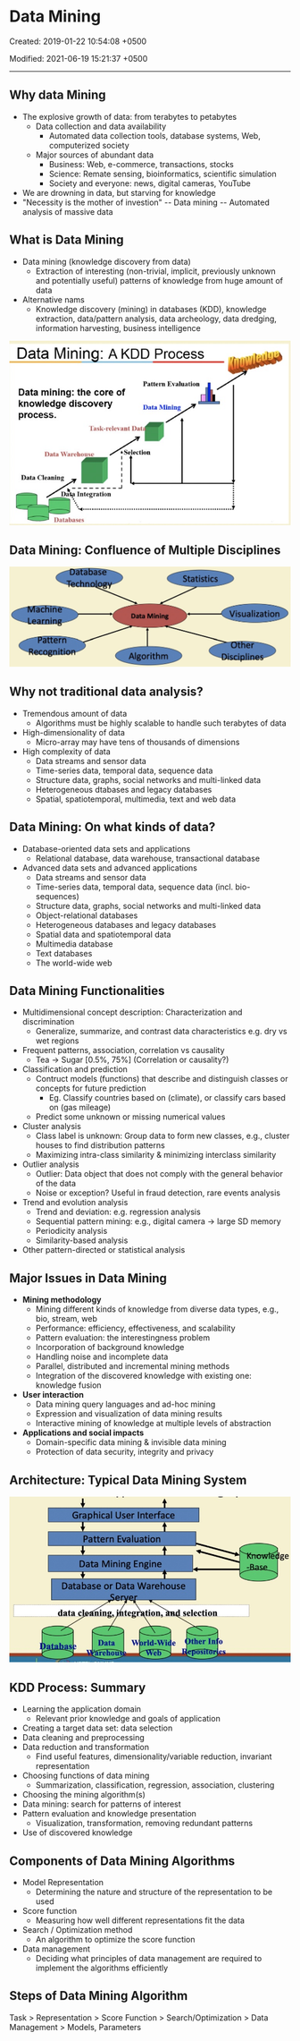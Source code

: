 # Data Mining

Created: 2019-01-22 10:54:08 +0500

Modified: 2021-06-19 15:21:37 +0500

---

## Why data Mining
-   The explosive growth of data: from terabytes to petabytes
    -   Data collection and data availability
        -   Automated data collection tools, database systems, Web, computerized society
    -   Major sources of abundant data
        -   Business: Web, e-commerce, transactions, stocks
        -   Science: Remate sensing, bioinformatics, scientific simulation
        -   Society and everyone: news, digital cameras, YouTube
-   We are drowning in data, but starving for knowledge
-   "Necessity is the mother of investion" -- Data mining -- Automated analysis of massive data

## What is Data Mining
-   Data mining (knowledge discovery from data)
    -   Extraction of interesting (non-trivial, implicit, previously unknown and potentially useful) patterns of knowledge from huge amount of data
-   Alternative nams
    -   Knowledge discovery (mining) in databases (KDD), knowledge extraction, data/pattern analysis, data archeology, data dredging, information harvesting, business intelligence

![image](media/Data-Mining-image1.jpg)

## Data Mining: Confluence of Multiple Disciplines

![image](media/Data-Mining-image2.jpg)

## Why not traditional data analysis?
-   Tremendous amount of data
    -   Algorithms must be highly scalable to handle such terabytes of data
-   High-dimensionality of data
    -   Micro-array may have tens of thousands of dimensions
-   High complexity of data
    -   Data streams and sensor data
    -   Time-series data, temporal data, sequence data
    -   Structure data, graphs, social networks and multi-linked data
    -   Heterogeneous dtabases and legacy databases
    -   Spatial, spatiotemporal, multimedia, text and web data

## Data Mining: On what kinds of data?
-   Database-oriented data sets and applications
    -   Relational database, data warehouse, transactional database
-   Advanced data sets and advanced applications
    -   Data streams and sensor data
    -   Time-series data, temporal data, sequence data (incl. bio-sequences)
    -   Structure data, graphs, social networks and multi-linked data
    -   Object-relational databases
    -   Heterogeneous databases and legacy databases
    -   Spatial data and spatiotemporal data
    -   Multimedia database
    -   Text databases
    -   The world-wide web

## Data Mining Functionalities
-   Multidimensional concept description: Characterization and discrimination
    -   Generalize, summarize, and contrast data characteristics e.g. dry vs wet regions
-   Frequent patterns, association, correlation vs causality
    -   Tea -> Sugar [0.5%, 75%] (Correlation or causality?)
-   Classification and prediction
    -   Contruct models (functions) that describe and distinguish classes or concepts for future prediction
        -   Eg. Classify countries based on (climate), or classify cars based on (gas mileage)
    -   Predict some unknown or missing numerical values
-   Cluster analysis
    -   Class label is unknown: Group data to form new classes, e.g., cluster houses to find distribution patterns
    -   Maximizing intra-class similarity & minimizing interclass similarity
-   Outlier analysis
    -   Outlier: Data object that does not comply with the general behavior of the data
    -   Noise or exception? Useful in fraud detection, rare events analysis
-   Trend and evolution analysis
    -   Trend and deviation: e.g. regression analysis
    -   Sequential pattern mining: e.g., digital camera -> large SD memory
    -   Periodicity analysis
    -   Similarity-based analysis
-   Other pattern-directed or statistical analysis

## Major Issues in Data Mining
-   **Mining methodology**
    -   Mining different kinds of knowledge from diverse data types, e.g., bio, stream, web
    -   Performance: efficiency, effectiveness, and scalability
    -   Pattern evaluation: the interestingness problem
    -   Incorporation of background knowledge
    -   Handling noise and incomplete data
    -   Parallel, distributed and incremental mining methods
    -   Integration of the discovered knowledge with existing one: knowledge fusion
-   **User interaction**
    -   Data mining query languages and ad-hoc mining
    -   Expression and visualization of data mining results
    -   Interactive mining of knowledge at multiple levels of abstraction
-   **Applications and social impacts**
    -   Domain-specific data mining & invisible data mining
    -   Protection of data security, integrity and privacy

## Architecture: Typical Data Mining System

![image](media/Data-Mining-image3.jpg)

## KDD Process: Summary
-   Learning the application domain
    -   Relevant prior knowledge and goals of application
-   Creating a target data set: data selection
-   Data cleaning and preprocessing
-   Data reduction and transformation
    -   Find useful features, dimensionality/variable reduction, invariant representation
-   Choosing functions of data mining
    -   Summarization, classification, regression, association, clustering
-   Choosing the mining algorithm(s)
-   Data mining: search for patterns of interest
-   Pattern evaluation and knowledge presentation
    -   Visualization, transformation, removing redundant patterns
-   Use of discovered knowledge

## Components of Data Mining Algorithms
-   Model Representation
    -   Determining the nature and structure of the representation to be used
-   Score function
    -   Measuring how well different representations fit the data
-   Search / Optimization method
    -   An algorithm to optimize the score function
-   Data management
    -   Deciding what principles of data management are required to implement the algorithms efficiently

## Steps of Data Mining Algorithm

Task > Representation > Score Function > Search/Optimization > Data Management > Models, Parameters
